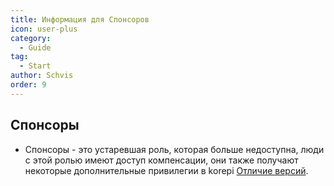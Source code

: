 ```yaml
---
title: Информация для Спонсоров
icon: user-plus
category:
  - Guide
tag:
  - Start
author: Schvis
order: 9
---
```


## Спонсоры

- Спонсоры - это устаревшая роль, которая больше недоступна, люди с этой ролью имеют доступ компенсации, они также получают некоторые дополнительные привилегии в korepi [Отличие версий](differences.md).
